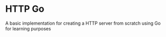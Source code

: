 # HTTP Go

A basic implementation for creating a HTTP server from scratch using Go for learning purposes

